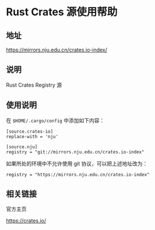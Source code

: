 # Rust Crates 源使用帮助

## 地址

<https://mirrors.nju.edu.cn/crates.io-index/>

## 说明

Rust Crates Registry 源

## 使用说明

在 `$HOME/.cargo/config`  中添加如下内容：

    [source.crates-io]
    replace-with = 'nju'

    [source.nju]
    registry = "git://mirrors.nju.edu.cn/crates.io-index"

如果所处的环境中不允许使用 git 协议，可以把上述地址改为：

    registry = "https://mirrors.nju.edu.cn/crates.io-index"

## 相关链接

官方主页

  <https://crates.io/>

